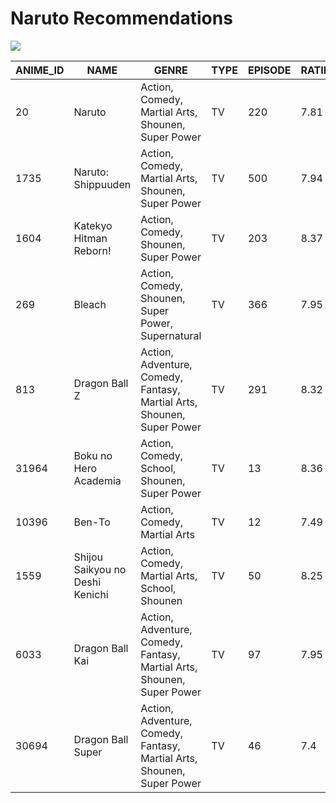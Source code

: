 # Naruto Recommendations

![](https://upload.wikimedia.org/wikipedia/en/9/94/NarutoCoverTankobon1.jpg)

| ANIME_ID | NAME | GENRE | TYPE | EPISODE | RATING | MEMBERS | DISTANCE |
| -- | -- | -- | -- | -- | -- | -- | -- |
|20|Naruto|Action, Comedy, Martial Arts, Shounen, Super Power|TV|220|7.81|683297|0|
|1735|Naruto: Shippuuden|Action, Comedy, Martial Arts, Shounen, Super Power|TV|500|7.94|533578|0.04|
|1604|Katekyo Hitman Reborn!|Action, Comedy, Shounen, Super Power|TV|203|8.37|258103|1.18|
|269|Bleach|Action, Comedy, Shounen, Super Power, Supernatural|TV|366|7.95|624055|2.01|
|813|Dragon Ball Z|Action, Adventure, Comedy, Fantasy, Martial Arts, Shounen, Super Power|TV|291|8.32|375662|2.1|
|31964|Boku no Hero Academia|Action, Comedy, School, Shounen, Super Power|TV|13|8.36|282002|2.17|
|10396|Ben-To|Action, Comedy, Martial Arts|TV|12|7.49|146570|2.29|
|1559|Shijou Saikyou no Deshi Kenichi|Action, Comedy, Martial Arts, School, Shounen|TV|50|8.25|129112|2.31|
|6033|Dragon Ball Kai|Action, Adventure, Comedy, Fantasy, Martial Arts, Shounen, Super Power|TV|97|7.95|116832|2.32|
|30694|Dragon Ball Super|Action, Adventure, Comedy, Fantasy, Martial Arts, Shounen, Super Power|TV|46|7.4|111443|2.33|
